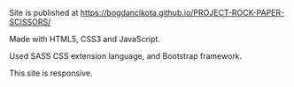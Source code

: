 Site is published at https://bogdancikota.github.io/PROJECT-ROCK-PAPER-SCISSORS/

Made with HTML5, CSS3 and JavaScript.

Used SASS CSS extension language, and Bootstrap framework. 

This site is responsive.
